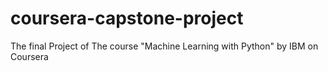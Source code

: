 # coursera-capstone-project
The final Project of The course "Machine Learning with Python" by IBM on Coursera
